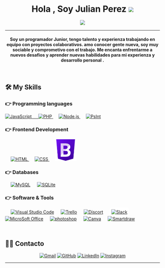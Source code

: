 <h1 align="center">Hola , Soy Julian Perez <img src="https://media.giphy.com/media/hvRJCLFzcasrR4ia7z/giphy.gif" width="35"></h1>
        <p align="center">
            <a href="https://github.com/DenverCoder1/readme-typing-svg"><img src="https://readme-typing-svg.herokuapp.com?lines=Desarrollador+Full+Stack+Web;"></a>
        </p>
    <hr/>
    <h4 align="center">Soy un programador Junior, tengo talento y experienza trabajando en equipo con proyectos colaborativos.
  amo conocer gente nueva, soy muy sociable y comprometivo con el trabajo. Me encanta enfrentarme a nuevos desafios y aprender nuevas habilidades para mi experienza y desarrollo personal .</h4>
<br>

## 🛠️ My Skills

### 👉 Programming languages

<p align="left"> 
  <a href="https://developer.mozilla.org/en-US/docs/Web/JavaScript" target="_blank"> 
     <img alt="JavaScript" src="https://th.bing.com/th/id/OIP.7HsMyZY4mEEUF7YJPwEmcQHaHa?rs=1&pid=ImgDetMain" style="width: 50px; height: 50px;"
   </a>
  &emsp;
  <a href="https://www.php.net/">
    <img alt="PHP" src="https://cdn.icon-icons.com/icons2/1381/PNG/512/com_94184.png" style="width: 55px; height: 55px;" />
  </a>
  &emsp;
  <a href="https://nodejs.org/es">
    <img alt="Node.js" src="https://boahost.com.br/wp-content/uploads/2020/06/nodejs.png" style="width: 55px; height: 55px;"/>
  </a>
  &emsp;
  <a href="https://pseint.sourceforge.net/">
    <img alt="PsInt" src="https://pseint.sourceforge.net/slide/icon.png" style="width: 70px; height: 70px;"/>
  </a>
</p>      

### 👉 Frontend Development
<p align="left"> 
  &emsp; 
  <a href="https://www.w3.org/html/" target="_blank"> 
   <img alt="HTML" src="https://cdn4.iconfinder.com/data/icons/flat-brand-logo-2/512/html5-512.png" style="width: 80px; height: 80px;"/>
  </a>   
  &emsp;
  <a href="https://www.w3schools.com/css/" target="_blank">
    <img alt="CSS" src="https://cdn.iconscout.com/icon/free/png-256/css3-8-1175200.png" style="width: 80px; height: 80px;"/>
  </a> 
   &emsp;
  <a href="https://getbootstrap.com" target="_blank"> 
    <img alt="Bootstrap" src="https://raw.githubusercontent.com/themedotid/bootstrap-icon/HEAD/docs/bootstrap-icon-css.png" style="width: 70px; height: 70px;"/>
  </a>
</p>

### 👉 Databases
<p align="left">
    &emsp;
        <a href="https://www.mysql.com/"><img alt="MySQL" src="https://cdn3.emoji.gg/emojis/3046_MySQL.png" style="width: 90px; height: 70px;"></a>
    &emsp;
        <a href="https://www.sqlite.org/"><img alt="SQLite" src ="https://cdn.pixabay.com/photo/2013/09/18/12/13/sqlite-183454__340.png" style="width: 150px; height: 70px;"/></a>
 </p>
  

 ### 👉 Software & Tools
 
<p>
    &emsp;
        <a href="https://code.visualstudio.com/">
            <img alt="Visual Studio Code" src="https://logospng.org/download/visual-studio-code/visual-studio-code-2048.png" style="width: 70px; height: 70px;"></a>
    &emsp;
        <a href="https://trello.com/">
            <img alt="Trello" src="https://logo-marque.com/wp-content/uploads/2021/02/Trello-Logo-2011-2016-650x366.png" style="width: 170px; height: 90px;"></a>
    &emsp;
        <a href="https://discord.com/">
            <img alt="Discort" src="https://static.vecteezy.com/system/resources/previews/018/930/604/original/discord-logo-discord-icon-transparent-free-png.png" style="width: 120px; height: 120px;"></a>
    &emsp;
        <a href="https://slack.com/intl/es-ar/">
            <img alt="Slack" src="https://1000logos.net/wp-content/uploads/2021/06/Slack-logo.png" style="width: 170px; height: 90px; background-color: white; border-radius: 5px; padding: 5px;"></a>
    &emsp;
        <a href="https://www.microsoft.com/es-ar/microsoft-365/free-office-online-for-the-web?msockid=0a1f162ef0de6aee294103eef1036b26">
            <img alt="MicroSoft Office" src="https://th.bing.com/th/id/R.9d5b5f3a24883b7ff097b38e9c52301b?rik=2wvWAVLmL6Z3lQ&pid=ImgRaw&r=0" style="width: 170px; height: 90px;"></a>
    &emsp;
        <a href="https://www.adobe.com/ar/">
          <img alt="photoshop" src="https://th.bing.com/th/id/R.64c94599883d855762116554bf1574bb?rik=z%2bAQ9E58PzOmHw&pid=ImgRaw&r=0" style="width: 70px; height: 70px;"></a>
    &emsp;
        <a href="https://www.canva.com/es_es/?msockid=0a1f162ef0de6aee294103eef1036b26">
            <img alt="Canva" src="https://rootedinwriting.com/wp-content/uploads/2023/02/Canva_icon_2021.svg-1.png" style="width: 70px; height: 70px;"></a>
    &emsp;
        <a href="https://www.smartdraw.com/flowchart/diagramas-de-flujo.htm?id=369310&msclkid=e4d2776ff74d17915953109e8ebee111">
            <img alt="Smartdraw" src="https://iconape.com/wp-content/png_logo_vector/smartdraw-logo.png" ></a>

</p>

<br/>

## 🙋‍♂️ Contacto 
<p align="center">
	<a href="mailto:julianjoseperez45@gmail.com"><img src="https://img.icons8.com/bubbles/50/000000/gmail.png" alt="Gmail"/></a>
	<a href="https://github.com/Jjulianperez#"><img src="https://img.icons8.com/bubbles/50/000000/github.png" alt="GitHub"/></a>
	<a href="https://www.linkedin.com/in/julian-p%C3%A9rez-770b48333/"><img src="https://img.icons8.com/bubbles/50/000000/linkedin.png" alt="LinkedIn"/></a>
	<a href="https://instagram.com/el_juli45"><img src="https://img.icons8.com/bubbles/50/000000/instagram.png" alt="Instagram"/></a>
	
</p>

<hr/>
